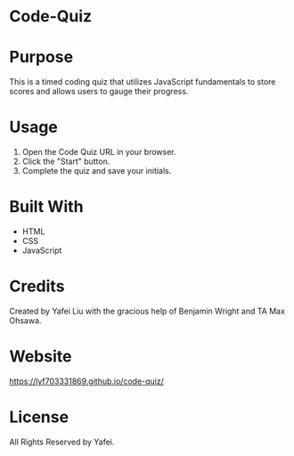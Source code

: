 # Code-Quiz

# Purpose
This is a timed coding quiz that utilizes JavaScript fundamentals to store scores and allows users to gauge their progress.

# Usage
1. Open the Code Quiz URL in your browser.
2. Click the "Start" button.
3. Complete the quiz and save your initials.

# Built With
* HTML
* CSS
* JavaScript

# Credits
Created by Yafei Liu with the gracious help of Benjamin Wright and TA Max Ohsawa.

# Website
https://lyf703331869.github.io/code-quiz/

# License
All Rights Reserved by Yafei.
